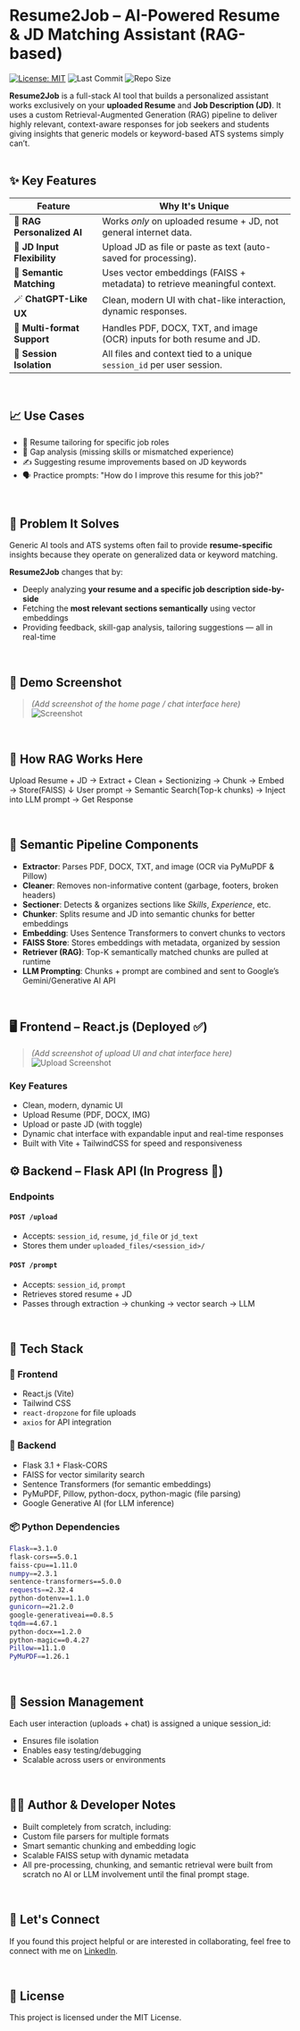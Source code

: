 # Resume2Job – AI-Powered Resume & JD Matching Assistant (RAG-based)
[![License: MIT](https://img.shields.io/badge/License-MIT-yellow.svg)](https://opensource.org/licenses/MIT)
![Last Commit](https://img.shields.io/github/last-commit/DanishShaikh18/Resume2Job)
![Repo Size](https://img.shields.io/github/repo-size/DanishShaikh18/Resume2Job)

**Resume2Job** is a full-stack AI tool that builds a personalized assistant works exclusively on your **uploaded Resume** and **Job Description (JD)**. It uses a custom Retrieval-Augmented Generation (RAG) pipeline to deliver highly relevant, context-aware responses for job seekers and students giving insights that generic models or keyword-based ATS systems simply can’t.
<br><br>
## ✨ Key Features

| Feature                          | Why It's Unique                                                      |
| -------------------------------- | -------------------------------------------------------------------- |
| 🎯 **RAG Personalized AI**       | Works *only* on uploaded resume + JD, not general internet data.     |
| 📄 **JD Input Flexibility**      | Upload JD as file or paste as text (auto-saved for processing).      |
| 🧠 **Semantic Matching**         | Uses vector embeddings (FAISS + metadata) to retrieve meaningful context. |
| 🪄 **ChatGPT-Like UX**           | Clean, modern UI with chat-like interaction, dynamic responses.      |
| 🧪 **Multi-format Support**      | Handles PDF, DOCX, TXT, and image (OCR) inputs for both resume and JD. |
| 🔑 **Session Isolation**         | All files and context tied to a unique `session_id` per user session.|
<br>

## 📈 Use Cases
- 📄 Resume tailoring for specific job roles
- 🧠 Gap analysis (missing skills or mismatched experience)
- ✍️ Suggesting resume improvements based on JD keywords
- 🗣️ Practice prompts: "How do I improve this resume for this job?"

<br>

## 🧩 Problem It Solves

Generic AI tools and ATS systems often fail to provide **resume-specific** insights because they operate on generalized data or keyword matching.

**Resume2Job** changes that by:
- Deeply analyzing **your resume and a specific job description side-by-side**
- Fetching the **most relevant sections semantically** using vector embeddings
- Providing feedback, skill-gap analysis, tailoring suggestions — all in real-time
  
<br>

## 🚀 Demo Screenshot  
> *(Add screenshot of the home page / chat interface here)*  
![Screenshot](screenshots/home.png)

<br>

## 🧠 How RAG Works Here
Upload Resume + JD → Extract + Clean + Sectionizing → Chunk → Embed → Store(FAISS)
↓
User prompt → Semantic Search(Top-k chunks) → Inject into LLM prompt → Get Response

<br>

## 📂 Semantic Pipeline Components

- **Extractor**: Parses PDF, DOCX, TXT, and image (OCR via PyMuPDF & Pillow)
- **Cleaner**: Removes non-informative content (garbage, footers, broken headers)
- **Sectioner**: Detects & organizes sections like *Skills*, *Experience*, etc.
- **Chunker**: Splits resume and JD into semantic chunks for better embeddings
- **Embedding**: Uses Sentence Transformers to convert chunks to vectors
- **FAISS Store**: Stores embeddings with metadata, organized by session
- **Retriever (RAG)**: Top-K semantically matched chunks are pulled at runtime
- **LLM Prompting**: Chunks + prompt are combined and sent to Google’s Gemini/Generative AI API

<br>

## 🖥️ Frontend – React.js (Deployed ✅)

> *(Add screenshot of upload UI and chat interface here)*  
![Upload Screenshot](screenshots/upload.png)

### Key Features
- Clean, modern, dynamic UI 
- Upload Resume (PDF, DOCX, IMG)
- Upload or paste JD (with toggle)
- Dynamic chat interface with expandable input and real-time responses
- Built with Vite + TailwindCSS for speed and responsiveness


## ⚙️ Backend – Flask API (In Progress 🚧)

### Endpoints

#### `POST /upload`
- Accepts: `session_id`, `resume`, `jd_file` or `jd_text`
- Stores them under `uploaded_files/<session_id>/`

#### `POST /prompt`
- Accepts: `session_id`, `prompt`
- Retrieves stored resume + JD
- Passes through extraction → chunking → vector search → LLM

<br>

## 🧪 Tech Stack

### 🔨 Frontend
- React.js (Vite)
- Tailwind CSS
- `react-dropzone` for file uploads
- `axios` for API integration

### 🧠 Backend
- Flask 3.1 + Flask-CORS
- FAISS for vector similarity search
- Sentence Transformers (for semantic embeddings)
- PyMuPDF, Pillow, python-docx, python-magic (file parsing)
- Google Generative AI (for LLM inference)

### 📦 Python Dependencies
```bash
Flask==3.1.0
flask-cors==5.0.1
faiss-cpu==1.11.0
numpy==2.3.1
sentence-transformers==5.0.0
requests==2.32.4
python-dotenv==1.1.0
gunicorn==21.2.0
google-generativeai==0.8.5
tqdm==4.67.1
python-docx==1.2.0
python-magic==0.4.27
Pillow==11.1.0
PyMuPDF==1.26.1
```

<br>

## 🔐 Session Management
Each user interaction (uploads + chat) is assigned a unique session_id:
- Ensures file isolation
- Enables easy testing/debugging
- Scalable across users or environments

<br>

## 🧑‍💻 Author & Developer Notes
- Built completely from scratch, including:
- Custom file parsers for multiple formats
- Smart semantic chunking and embedding logic
- Scalable FAISS setup with dynamic metadata
- All pre-processing, chunking, and semantic retrieval were built from scratch no AI or LLM involvement until the final prompt stage.

<br>

## 🤝 Let's Connect
If you found this project helpful or are interested in collaborating, feel free to connect with me on [LinkedIn](https://www.linkedin.com/in/danish-shaikh-b6442a212/).

<br>

## 📝 License  
This project is licensed under the MIT License.





